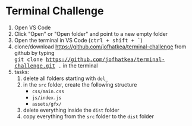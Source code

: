 # Terminal Challenge

1. Open VS Code
2. Click "Open" or "Open folder" and point to a new empty folder
3. Open the terminal in VS Code (<kbd>ctrl + shift + `</kbd>)
4. clone/download <a href="https://github.com/jofhatkea/terminal-challenge">https://github.com/jofhatkea/terminal-challenge</a> from github by typing<br>
   <kbd>git clone https://github.com/jofhatkea/terminal-challenge.git .</kbd> in the terminal
5. tasks:
    1. delete all folders starting with <code>del\_</code>
    2. in the <code>src</code> folder, create the following structure
        - <code>css/main.css</code>
        - <code>js/index.js</code>
        - <code>assets/gfx/</code>
    3. delete everything inside the <code>dist</code> folder
    4. copy everything from the <code>src</code> folder to the <code>dist</code> folder
